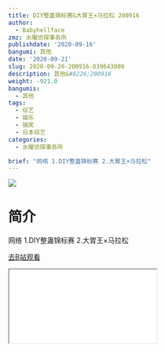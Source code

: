 ```yaml
---
title: DIY整蛊锦标赛&大胃王×马拉松 200916
author:
  - Babyhellface
zmz: 水曜侦探事务所
publishdate: '2020-09-16'
bangumi: 其他
date: '2020-09-21'
slug: 2020-09-20-200916-839643009
description: 其他&#8226;200916
weight: -921.0
bangumis:
  - 其他
tags:
  - 综艺
  - 娱乐
  - 搞笑
  - 日本综艺
categories:
  - 水曜侦探事务所

brief: "网络 1.DIY整蛊锦标赛 2.大胃王×马拉松"
---
```

![](https://raw.githubusercontent.com/tcgriffith/owaraisite/master/static/tmpimg/f162ae6088520527ee4a79bb9305250f7f74a9cf.jpg.480.jpg)
# 简介  
网络
1.DIY整蛊锦标赛
2.大胃王×马拉松  

[去B站观看](https://www.bilibili.com/video/av839643009/)
<div class ="resp-container"><iframe class="testiframe" src="//player.bilibili.com/player.html?aid=839643009"", scrolling="no", allowfullscreen="true" > </iframe></div> 
